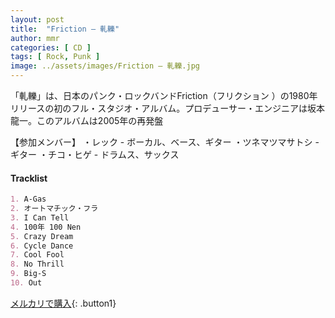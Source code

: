 ```yaml
---
layout: post
title:  "Friction – 軋轢"
author: mmr
categories: [ CD ]
tags: [ Rock, Punk ]
image: ../assets/images/Friction – 軋轢.jpg
---
```


「軋轢」は、日本のパンク・ロックバンドFriction（フリクション ）の1980年リリースの初のフル・スタジオ・アルバム。プロデューサー・エンジニアは坂本龍一。このアルバムは2005年の再発盤

【参加メンバー】
・レック - ボーカル、ベース、ギター
・ツネマツマサトシ - ギター
・チコ・ヒゲ - ドラムス、サックス

#### Tracklist
```md
1. A-Gas
2. オートマチック・フラ 
3. I Can Tell
4. 100年 100 Nen
5. Crazy Dream
6. Cycle Dance
7. Cool Fool
8. No Thrill
9. Big-S
10. Out
```

[メルカリで購入](https://jp.mercari.com/item/m28248906619){: .button1}

